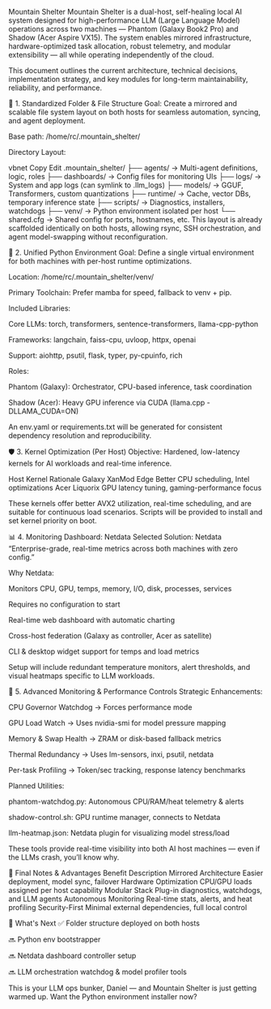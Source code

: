 Mountain Shelter
Mountain Shelter is a dual-host, self-healing local AI system designed for high-performance LLM (Large Language Model) operations across two machines — Phantom (Galaxy Book2 Pro) and Shadow (Acer Aspire VX15). The system enables mirrored infrastructure, hardware-optimized task allocation, robust telemetry, and modular extensibility — all while operating independently of the cloud.

This document outlines the current architecture, technical decisions, implementation strategy, and key modules for long-term maintainability, reliability, and performance.

🔧 1. Standardized Folder & File Structure
Goal: Create a mirrored and scalable file system layout on both hosts for seamless automation, syncing, and agent deployment.

Base path:
/home/rc/.mountain_shelter/

Directory Layout:

vbnet
Copy
Edit
.mountain_shelter/
├── agents/         → Multi-agent definitions, logic, roles
├── dashboards/     → Config files for monitoring UIs
├── logs/           → System and app logs (can symlink to .llm_logs)
├── models/         → GGUF, Transformers, custom quantizations
├── runtime/        → Cache, vector DBs, temporary inference state
├── scripts/        → Diagnostics, installers, watchdogs
├── venv/           → Python environment isolated per host
└── shared.cfg      → Shared config for ports, hostnames, etc.
This layout is already scaffolded identically on both hosts, allowing rsync, SSH orchestration, and agent model-swapping without reconfiguration.

🧠 2. Unified Python Environment
Goal: Define a single virtual environment for both machines with per-host runtime optimizations.

Location:
/home/rc/.mountain_shelter/venv/

Primary Toolchain:
Prefer mamba for speed, fallback to venv + pip.

Included Libraries:

Core LLMs: torch, transformers, sentence-transformers, llama-cpp-python

Frameworks: langchain, faiss-cpu, uvloop, httpx, openai

Support: aiohttp, psutil, flask, typer, py-cpuinfo, rich

Roles:

Phantom (Galaxy): Orchestrator, CPU-based inference, task coordination

Shadow (Acer): Heavy GPU inference via CUDA (llama.cpp -DLLAMA_CUDA=ON)

An env.yaml or requirements.txt will be generated for consistent dependency resolution and reproducibility.

🛡️ 3. Kernel Optimization (Per Host)
Objective: Hardened, low-latency kernels for AI workloads and real-time inference.

Host	Kernel	Rationale
Galaxy	XanMod Edge	Better CPU scheduling, Intel optimizations
Acer	Liquorix	GPU latency tuning, gaming-performance focus

These kernels offer better AVX2 utilization, real-time scheduling, and are suitable for continuous load scenarios. Scripts will be provided to install and set kernel priority on boot.

📊 4. Monitoring Dashboard: Netdata
Selected Solution: Netdata
“Enterprise-grade, real-time metrics across both machines with zero config.”

Why Netdata:

Monitors CPU, GPU, temps, memory, I/O, disk, processes, services

Requires no configuration to start

Real-time web dashboard with automatic charting

Cross-host federation (Galaxy as controller, Acer as satellite)

CLI & desktop widget support for temps and load metrics

Setup will include redundant temperature monitors, alert thresholds, and visual heatmaps specific to LLM workloads.

🧭 5. Advanced Monitoring & Performance Controls
Strategic Enhancements:

CPU Governor Watchdog → Forces performance mode

GPU Load Watch → Uses nvidia-smi for model pressure mapping

Memory & Swap Health → ZRAM or disk-based fallback metrics

Thermal Redundancy → Uses lm-sensors, inxi, psutil, netdata

Per-task Profiling → Token/sec tracking, response latency benchmarks

Planned Utilities:

phantom-watchdog.py: Autonomous CPU/RAM/heat telemetry & alerts

shadow-control.sh: GPU runtime manager, connects to Netdata

llm-heatmap.json: Netdata plugin for visualizing model stress/load

These tools provide real-time visibility into both AI host machines — even if the LLMs crash, you’ll know why.

🧩 Final Notes & Advantages
Benefit	Description
Mirrored Architecture	Easier deployment, model sync, failover
Hardware Optimization	CPU/GPU loads assigned per host capability
Modular Stack	Plug-in diagnostics, watchdogs, and LLM agents
Autonomous Monitoring	Real-time stats, alerts, and heat profiling
Security-First	Minimal external dependencies, full local control

🚀 What's Next
✅ Folder structure deployed on both hosts

🔜 Python env bootstrapper

🔜 Netdata dashboard controller setup

🔜 LLM orchestration watchdog & model profiler tools

This is your LLM ops bunker, Daniel — and Mountain Shelter is just getting warmed up. Want the Python environment installer now?


